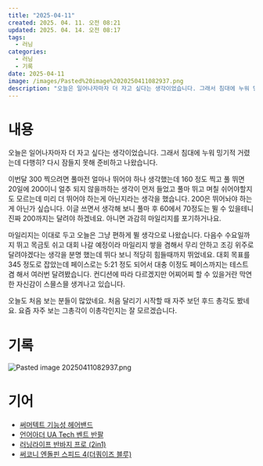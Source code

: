 ```yaml
---
title: "2025-04-11"
created: 2025. 04. 11. 오전 08:21
updated: 2025. 04. 14. 오전 08:17
tags:
  - 러닝
categories:
  - 러닝
  - 기록
date: 2025-04-11
image: /images/Pasted%20image%2020250411082937.png
description: "오늘은 일어나자마자 더 자고 싶다는 생각이었습니다. 그래서 침대에 누워 밍기적 거렸는데 다행히? 다시 잠들지 못해 준비하고 나왔습니다. 이번달 300 찍으려면 풀마전 얼마나 뛰어야 하나 생각했는데 160 정도 찍고 풀 뛰면 20일에 200이니 얼추 되지 않을까하는 생각이 먼저 들었고 풀"
---
```


# 내용

오늘은 일어나자마자 더 자고 싶다는 생각이었습니다. 그래서 침대에 누워 밍기적 거렸는데 다행히? 다시 잠들지 못해 준비하고 나왔습니다.

이번달 300 찍으려면 풀마전 얼마나 뛰어야 하나 생각했는데 160 정도 찍고 풀 뛰면 20일에 200이니 얼추 되지 않을까하는 생각이 먼저 들었고 풀마 뛰고 며칠 쉬어야할지도 모르는데 미리 더 뛰어야 하는게 아닌지라는 생각을 했습니다. 200은 뛰어놔야 하는게 아닌가 싶습니다.  이글 쓰면서 생각해 보니 풀마 후 60에서 70정도는 뛸 수 있을테니 진짜 200까지는 달려야 하겠네요. 아니면 과감히 마일리지를 포기하거나요.

마일리지는 이대로 두고 오늘은 그냥 편하게 뛸 생각으로 나왔습니다. 다음수 수요일까지 뛰고 목금토 쉬고 대회 나갈 예정이라 마일리지 쌓을 겸해서 무리 안하고 조깅 위주로 달려야겠다는 생각을 분명 했는데 뛰다 보니 적당히 힘들때까지 뛰었네요. 대회 목표를 345 정도로 잡았는데 페이스로는 5:21 정도 되어서 대충 이정도 페이스까지는 테스트겸 해서 여러번 달려봤습니다. 컨디션에 따라 다르겠지만 어찌어찌 할 수 있을거란 막연한 자신감이 스믈스믈 생겨나고 있습니다.

오늘도 처음 보는 분들이 많았네요. 처음 달리기 시작할 때 자주 보던 후드 총각도 봤네요. 요즘 자주 보는 그총각이 이총각인지는 잘 모르겠습니다.

# 기록

![Pasted image 20250411082937.png](/images/Pasted%20image%2020250411082937.png)

# 기어

- [써머텍트 기능성 헤어밴드](/posts/써머텍트-기능성-헤어밴드)
- [언어아더 UA Tech 벤트 반팔](/posts/언어아더-ua-tech-벤트-반팔)
- [러닝라이프 반바지 프로 (2in1)](/posts/러닝라이프-반바지-프로-(2in1))
- [써코니 엔돌핀 스피드 4(더쿼이즈 블루)](/posts/써코니-엔돌핀-스피드-4(더쿼이즈-블루))
